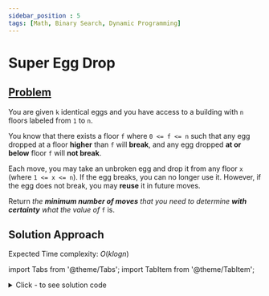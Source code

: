 ```yaml
---
sidebar_position : 5
tags: [Math, Binary Search, Dynamic Programming]
---
```


# Super Egg Drop

## [Problem](https://leetcode.com/problems/super-egg-drop/)

<p>You are given <code>k</code> identical eggs and you have access to a building with <code>n</code> floors labeled from <code>1</code> to <code>n</code>.</p>

<p>You know that there exists a floor <code>f</code> where <code>0 &lt;= f &lt;= n</code> such that any egg dropped at a floor <strong>higher</strong> than <code>f</code> will <strong>break</strong>, and any egg dropped <strong>at or below</strong> floor <code>f</code> will <strong>not break</strong>.</p>

<p>Each move, you may take an unbroken egg and drop it from any floor <code>x</code> (where <code>1 &lt;= x &lt;= n</code>). If the egg breaks, you can no longer use it. However, if the egg does not break, you may <strong>reuse</strong> it in future moves.</p>

<p>Return <em>the <strong>minimum number of moves</strong> that you need to determine <strong>with certainty</strong> what the value of </em><code>f</code> is.</p>

## Solution Approach

Expected Time complexity: $O(klogn)$

import Tabs from '@theme/Tabs';
import TabItem from '@theme/TabItem';

<details><summary>Click - to see solution code</summary>

<Tabs>
<TabItem value="cpp" label="C++">

```cpp
class Solution {
   public:
    int binomialCoeff(int x, int k, int n) {
        int sum = 0;
        int t = 1;
        for (int i = 1; i <= k; i++) {
            t *= x - i + 1;
            t /= i;
            sum += t;
            if (sum > n) return n;
        }
        return sum;
    }

    int superEggDrop(int k, int n) {
        int l = 1, h = n;
        while (l < h) {
            int mid = (l + h) / 2;
            if (binomialCoeff(mid, k, n) < n) {
                l = mid + 1;
            } else
                h = mid;
        }
        return l;
    }
};
```
</TabItem>
</Tabs>

</details>
